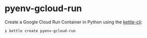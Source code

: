 # pyenv-gcloud-run

Create a Google Cloud Run Container in Python using the [kettle-cli](https://github.com/nlathia/kettle-cli):

```bash
❯ kettle create pyenv-gcloud-run
```
